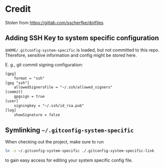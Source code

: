 # Credit

Stolen from https://gitlab.com/sscherfke/dotfiles

## Adding SSH Key to system specific configuration

`$HOME/.gitconfig-system-specific` is loaded, but not committed to this repo.  
Therefore, sensitive information and config might be stored here.

E. g., git commit signing configuration:

```txt
[gpg]
    format = "ssh"
[gpg "ssh"]
    allowedSignersFile = "~/.ssh/allowed_signers"
[commit]
    gpgsign = true
[user]
    signingkey = "~/.ssh/id_rsa.pub"
[log]
    showSignature = false
```

## Symlinking `~/.gitconfig-system-specific`
When checking out the project, make sure to run 
```bash
ln -s ~/.gitconfig-system-specific ./.gitconfig-system-specific-link
```
to gain easy access for editing your system specific config file.
